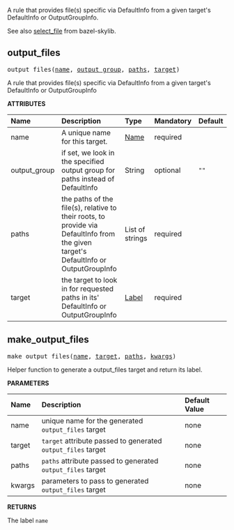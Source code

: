 <!-- Generated with Stardoc: http://skydoc.bazel.build -->

A rule that provides file(s) specific via DefaultInfo from a given target's DefaultInfo or OutputGroupInfo.

See also [select_file](https://github.com/bazelbuild/bazel-skylib/blob/main/docs/select_file_doc.md) from bazel-skylib.

<a id="output_files"></a>

## output_files

<pre>
output_files(<a href="#output_files-name">name</a>, <a href="#output_files-output_group">output_group</a>, <a href="#output_files-paths">paths</a>, <a href="#output_files-target">target</a>)
</pre>

A rule that provides file(s) specific via DefaultInfo from a given target's DefaultInfo or OutputGroupInfo

**ATTRIBUTES**


| Name  | Description | Type | Mandatory | Default |
| :------------- | :------------- | :------------- | :------------- | :------------- |
| <a id="output_files-name"></a>name |  A unique name for this target.   | <a href="https://bazel.build/concepts/labels#target-names">Name</a> | required |  |
| <a id="output_files-output_group"></a>output_group |  if set, we look in the specified output group for paths instead of DefaultInfo   | String | optional |  `""`  |
| <a id="output_files-paths"></a>paths |  the paths of the file(s), relative to their roots, to provide via DefaultInfo from the given target's DefaultInfo or OutputGroupInfo   | List of strings | required |  |
| <a id="output_files-target"></a>target |  the target to look in for requested paths in its' DefaultInfo or OutputGroupInfo   | <a href="https://bazel.build/concepts/labels">Label</a> | required |  |


<a id="make_output_files"></a>

## make_output_files

<pre>
make_output_files(<a href="#make_output_files-name">name</a>, <a href="#make_output_files-target">target</a>, <a href="#make_output_files-paths">paths</a>, <a href="#make_output_files-kwargs">kwargs</a>)
</pre>

Helper function to generate a output_files target and return its label.

**PARAMETERS**


| Name  | Description | Default Value |
| :------------- | :------------- | :------------- |
| <a id="make_output_files-name"></a>name |  unique name for the generated `output_files` target   |  none |
| <a id="make_output_files-target"></a>target |  `target` attribute passed to generated `output_files` target   |  none |
| <a id="make_output_files-paths"></a>paths |  `paths` attribute passed to generated `output_files` target   |  none |
| <a id="make_output_files-kwargs"></a>kwargs |  parameters to pass to generated `output_files` target   |  none |

**RETURNS**

The label `name`


